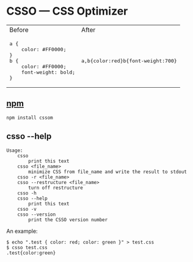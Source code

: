 # CSSO — CSS Optimizer

<table><tr><td>Before</td><td>After</td></tr>
<tr><td><pre>a {
    color: #FF0000;
}
b {
    color: #FF0000;
    font-weight: bold;
}</pre></td><td><pre>a,b{color:red}b{font-weight:700}</pre></td></tr></table>

## [npm](http://npmjs.org/)

    npm install cssom

## csso --help

    Usage:
        csso
            print this text
        csso <file_name>
            minimize CSS from file_name and write the result to stdout
        csso -r <file_name>
        csso --restructure <file_name>
            turn off restructure
        csso -h
        csso --help
            print this text
        csso -v
        csso --version
            print the CSSO version number

An example:

    $ echo ".test { color: red; color: green }" > test.css
    $ csso test.css
    .test{color:green}
